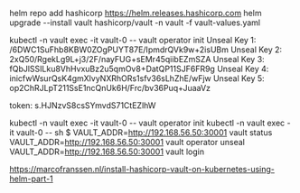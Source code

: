 helm repo add hashicorp https://helm.releases.hashicorp.com
helm upgrade --install vault hashicorp/vault -n vault -f vault-values.yaml

kubectl -n vault exec -it vault-0 -- vault operator init
Unseal Key 1: /6DWC1SuFhb8KBW0ZOgPUYT87E/IpmdrQVk9w+2isUBm
Unseal Key 2: 2xQ50/RgekLg9L+j3/2F/nayFUG+sEMr45qiibEZmSZA
Unseal Key 3: fQbJlSSILku8VhHvxuBz2u5qmOv8+DatQP11SJF6FR9g
Unseal Key 4: inicfwWsurQsK4gmXlvyNXRhORs1sfv36sLhZhE/wFjw
Unseal Key 5: op2ChRJLpT211SsE1ncQnUk6H/Frc/bv36Puq+JuaaVz

token: s.HJNzvS8csSYmvdS71CtEZlhW

kubectl -n vault exec -it vault-0 -- vault operator init
kubectl -n vault exec -it vault-0 -- sh
$ VAULT_ADDR=http://192.168.56.50:30001 vault status
VAULT_ADDR=http://192.168.56.50:30001 vault operator unseal
VAULT_ADDR=http://192.168.56.50:30001 vault login





https://marcofranssen.nl/install-hashicorp-vault-on-kubernetes-using-helm-part-1
